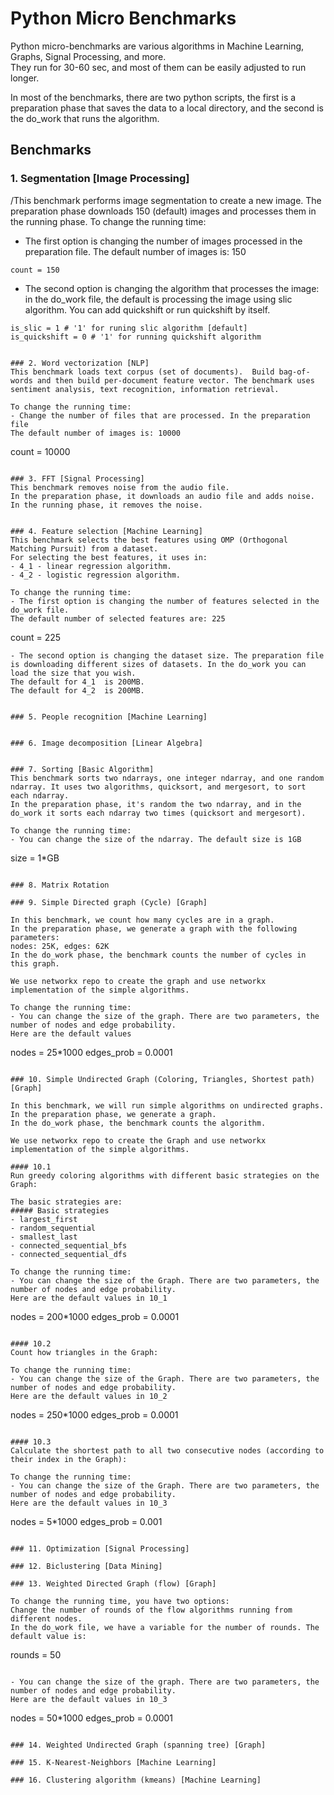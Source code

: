 # Python Micro Benchmarks

Python micro-benchmarks are various algorithms in Machine Learning, Graphs, Signal Processing, and more.  
They run for 30-60 sec, and most of them can be easily adjusted to run longer.

In most of the benchmarks, there are two python scripts, the first is a preparation phase that saves the data to a local directory, and the second is the do_work that runs the algorithm.


## Benchmarks

### 1. Segmentation [Image Processing]
/This benchmark performs image segmentation to create a new image.
The preparation phase downloads 150 (default) images and processes them in the running phase.
To change the running time:
- The first option is changing the number of images processed in the preparation file.
The default number of images is: 150
```
count = 150
```
- The second option is changing the algorithm that processes the image: in the do_work file, the default is processing the image using slic algorithm. You can add quickshift or run quickshift by itself.
```
is_slic = 1 # '1' for runing slic algorithm [default]
is_quickshift = 0 # '1' for running quickshift algorithm


### 2. Word vectorization [NLP]
This benchmark loads text corpus (set of documents).  Build bag-of-words and then build per-document feature vector. The benchmark uses sentiment analysis, text recognition, information retrieval.

To change the running time:
- Change the number of files that are processed. In the preparation file
The default number of images is: 10000
```
count = 10000
```

### 3. FFT [Signal Processing]
This benchmark removes noise from the audio file.
In the preparation phase, it downloads an audio file and adds noise. In the running phase, it removes the noise.


### 4. Feature selection [Machine Learning]
This benchmark selects the best features using OMP (Orthogonal Matching Pursuit) from a dataset.
For selecting the best features, it uses in:
- 4_1 - linear regression algorithm.
- 4_2 - logistic regression algorithm.

To change the running time:
- The first option is changing the number of features selected in the do_work file.
The default number of selected features are: 225
```
count = 225
```
- The second option is changing the dataset size. The preparation file is downloading different sizes of datasets. In the do_work you can load the size that you wish.
The default for 4_1  is 200MB.
The default for 4_2  is 200MB.


### 5. People recognition [Machine Learning]

 
### 6. Image decomposition [Linear Algebra]


### 7. Sorting [Basic Algorithm]
This benchmark sorts two ndarrays, one integer ndarray, and one random ndarray. It uses two algorithms, quicksort, and mergesort, to sort each ndarray.
In the preparation phase, it's random the two ndarray, and in the do_work it sorts each ndarray two times (quicksort and mergesort).

To change the running time:
- You can change the size of the ndarray. The default size is 1GB
```
size = 1*GB
```

### 8. Matrix Rotation

### 9. Simple Directed graph (Cycle) [Graph]

In this benchmark, we count how many cycles are in a graph.
In the preparation phase, we generate a graph with the following parameters:
nodes: 25K, edges: 62K
In the do_work phase, the benchmark counts the number of cycles in this graph.

We use networkx repo to create the graph and use networkx implementation of the simple algorithms.

To change the running time:
- You can change the size of the graph. There are two parameters, the number of nodes and edge probability.
Here are the default values
```
nodes = 25*1000
edges_prob = 0.0001
```

### 10. Simple Undirected Graph (Coloring, Triangles, Shortest path) [Graph]

In this benchmark, we will run simple algorithms on undirected graphs.
In the preparation phase, we generate a graph.
In the do_work phase, the benchmark counts the algorithm.

We use networkx repo to create the Graph and use networkx implementation of the simple algorithms.

#### 10.1
Run greedy coloring algorithms with different basic strategies on the Graph:

The basic strategies are:
##### Basic strategies
- largest_first
- random_sequential
- smallest_last
- connected_sequential_bfs
- connected_sequential_dfs

To change the running time:
- You can change the size of the Graph. There are two parameters, the number of nodes and edge probability.
Here are the default values in 10_1
```
nodes = 200*1000
edges_prob = 0.0001
```

#### 10.2
Count how triangles in the Graph:

To change the running time:
- You can change the size of the Graph. There are two parameters, the number of nodes and edge probability.
Here are the default values in 10_2
```
nodes = 250*1000
edges_prob = 0.0001
```

#### 10.3
Calculate the shortest path to all two consecutive nodes (according to their index in the Graph):

To change the running time:
- You can change the size of the Graph. There are two parameters, the number of nodes and edge probability.
Here are the default values in 10_3
```
nodes = 5*1000
edges_prob = 0.001
```

### 11. Optimization [Signal Processing]

### 12. Biclustering [Data Mining]

### 13. Weighted Directed Graph (flow) [Graph]

To change the running time, you have two options:
Change the number of rounds of the flow algorithms running from different nodes.
In the do_work file, we have a variable for the number of rounds. The default value is:
```
rounds = 50
```

- You can change the size of the graph. There are two parameters, the number of nodes and edge probability.
Here are the default values in 10_3
```
nodes = 50*1000
edges_prob = 0.0001
```

### 14. Weighted Undirected Graph (spanning tree) [Graph]

### 15. K-Nearest-Neighbors [Machine Learning]

### 16. Clustering algorithm (kmeans) [Machine Learning] 	


